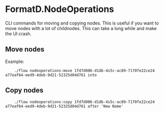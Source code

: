 
# FormatD.NodeOperations

CLI commands for moving and copying nodes.
This is useful if you want to move nodes with a lot of childnodes. This can take a long while and make the UI crash.

## Move nodes

Example:
```
    ./flow nodeoperations:move 1fd7d006-d1db-4s5c-ac89-7170fe22ce24 a77eaf64-eed9-4deb-9d21-52325d04d761 into
```
## Copy nodes

```
    ./flow nodeoperations:copy 1fd7d006-d1db-4s5c-ac89-7170fe22ce24 a77eaf64-eed9-4deb-9d21-52325d04d761 after 'New Name'
```